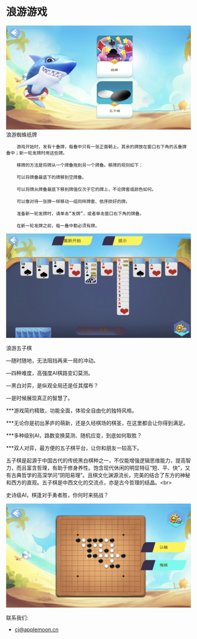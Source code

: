 # 浪游游戏

![](1.PNG)
浪游蜘蛛纸牌  

        游戏开始时，发有十叠牌，每叠中只有一张正面朝上。其余的牌放在窗口右下角的五叠牌叠中；新一轮发牌时用这些牌。  
        
        移牌的方法是将牌从一个牌叠拖到另一个牌叠。移牌的规则如下：  
        
        可以将牌叠最底下的牌移到空牌叠。  
        
        可以将牌从牌叠最底下移到牌值仅次于它的牌上，不论牌套或颜色如何。  
        
        可以像对待一张牌一样移动一组同样牌套、依序排好的牌。  
        
        准备新一轮发牌时，请单击“发牌”，或者单击窗口右下角的牌叠。  
        
        在新一轮发牌之前，每一叠中都必须有牌。  
        
![](3.PNG)

浪游五子棋  

—随时随地，无法阻挡再来一局的冲动。  

—四种难度，高强度AI棋路变幻莫测。  

—黑白对弈，是纵观全局还是任其摆布？  

—是时候展现真正的智慧了。  

***游戏简约精致，功能全面，体验全自由化的独特风格。  

***无论你是初出茅庐的萌新，还是久经棋场的棋圣，在这里都会让你得到满足。  

***多种级别AI，路数变换莫测、随机应变，到底如何取胜？  

***双人对弈，最方便的五子棋平台，让你和朋友一较高下。  
  
  
五子棋是起源于中国古代的传统黑白棋种之一，不仅能增强逻辑思维能力，提高智力，而且富含哲理，有助于修身养性。饱含现代休闲的明显特征“短、平、快”，又有古典哲学的高深学问“阴阳易理”。且棋文化渊源流长，完美的结合了东方的神秘和西方的直观。五子棋是中西文化的交流点，亦是古今哲理的结晶。\<br>
  
  
史诗级AI，棋逢对手勇者胜，你何时来挑战？


![](2.PNG)



联系我们:
- cj@applemoon.cn
